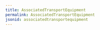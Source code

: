 ```yaml
---
title: AssociatedTransportEquipment
permalink: AssociatedTransportEquipment
jsonid: associatedtransportequipment
---
```

